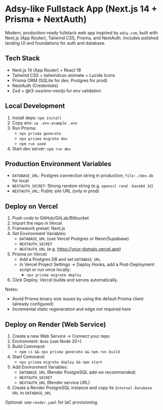# Adsy-like Fullstack App (Next.js 14 + Prisma + NextAuth)

Modern, production-ready fullstack web app inspired by `adsy.com`, built with Next.js (App Router), Tailwind CSS, Prisma, and NextAuth. Includes polished landing UI and foundations for auth and database.

## Tech Stack
- Next.js 14 (App Router) + React 18
- Tailwind CSS + tailwindcss-animate + Lucide Icons
- Prisma ORM (SQLite for dev, Postgres for prod)
- NextAuth (Credentials)
- Zod + @t3-oss/env-nextjs for env validation

## Local Development
1. Install deps: `npm install`
2. Copy env: `cp .env.example .env`
3. Run Prisma:
   - `npx prisma generate`
   - `npx prisma migrate dev`
   - `npm run seed`
4. Start dev server: `npm run dev`

## Production Environment Variables
- `DATABASE_URL`: Postgres connection string in production; `file:./dev.db` for local
- `NEXTAUTH_SECRET`: Strong random string (e.g. `openssl rand -base64 32`)
- `NEXTAUTH_URL`: Public site URL (only in prod)

## Deploy on Vercel
1. Push code to GitHub/GitLab/Bitbucket
2. Import the repo in Vercel
3. Framework preset: Next.js
4. Set Environment Variables:
   - `DATABASE_URL` (use Vercel Postgres or Neon/Supabase)
   - `NEXTAUTH_SECRET`
   - `NEXTAUTH_URL` (e.g. https://your-domain.vercel.app)
5. Prisma on Vercel:
   - Add a Postgres DB and set `DATABASE_URL`
   - In Vercel Project Settings → Deploy Hooks, add a Post-Deployment script or run once locally:
     - `npx prisma migrate deploy`
6. Click Deploy. Vercel builds and serves automatically.

Notes:
- Avoid Prisma binary size issues by using the default Prisma client (already configured)
- Incremental static regeneration and edge not required here

## Deploy on Render (Web Service)
1. Create a new Web Service → Connect your repo
2. Environment: `Node` (use Node 20+)
3. Build Command:
   - `npm ci && npx prisma generate && npm run build`
4. Start Command:
   - `npx prisma migrate deploy && npm start`
5. Add Environment Variables:
   - `DATABASE_URL` (Render PostgreSQL add-on recommended)
   - `NEXTAUTH_SECRET`
   - `NEXTAUTH_URL` (Render service URL)
6. Create a Render PostgreSQL instance and copy its `Internal Database URL` to `DATABASE_URL`

Optional: use `render.yaml` for IaC provisioning.